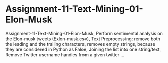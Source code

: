 # Assignment-11-Text-Mining-01-Elon-Musk
Assignment-11-Text-Mining-01-Elon-Musk, Perform sentimental analysis on the Elon-musk tweets (Exlon-musk.csv), Text Preprocessing: remove both the leading and the trailing characters, removes empty strings, because they are considered in Python as False, Joining the list into one string/text, Remove Twitter username handles from a given twitter …
